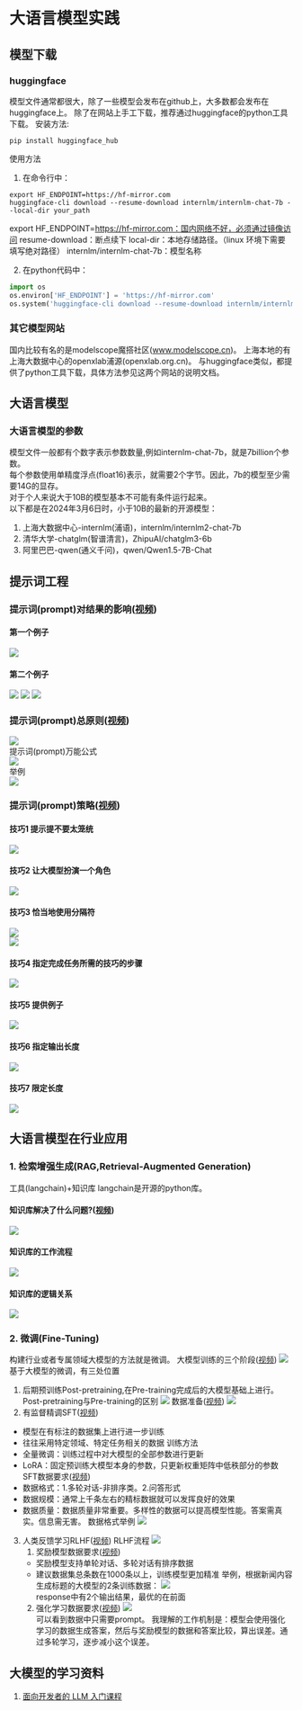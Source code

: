 # 大语言模型实践
## 模型下载
### huggingface
模型文件通常都很大，除了一些模型会发布在github上，大多数都会发布在huggingface上。
除了在网站上手工下载，推荐通过huggingface的python工具下载。
安装方法:
```
pip install huggingface_hub
```
使用方法
1. 在命令行中：
```
export HF_ENDPOINT=https://hf-mirror.com
huggingface-cli download --resume-download internlm/internlm-chat-7b --local-dir your_path
```
export HF_ENDPOINT=https://hf-mirror.com：国内网络不好，必须通过镜像访问
resume-download：断点续下
local-dir：本地存储路径。（linux 环境下需要填写绝对路径）
internlm/internlm-chat-7b：模型名称

2. 在python代码中：
```python
import os
os.environ['HF_ENDPOINT'] = 'https://hf-mirror.com'
os.system('huggingface-cli download --resume-download internlm/internlm-chat-7b --local-dir your_path')
```
### 其它模型网站
国内比较有名的是modelscope魔搭社区(www.modelscope.cn)。
上海本地的有上海大数据中心的openxlab浦源(openxlab.org.cn)。
与huggingface类似，都提供了python工具下载，具体方法参见这两个网站的说明文档。
## 大语言模型
### 大语言模型的参数
模型文件一般都有个数字表示参数数量,例如internlm-chat-7b，就是7billion个参数。  
每个参数使用单精度浮点(float16)表示，就需要2个字节。因此，7b的模型至少需要14G的显存。  
对于个人来说大于10B的模型基本不可能有条件运行起来。    
以下都是在2024年3月6日时，小于10B的最新的开源模型：
1. 上海大数据中心-internlm(浦语)，internlm/internlm2-chat-7b
2. 清华大学-chatglm(智谱清言)，ZhipuAI/chatglm3-6b
3. 阿里巴巴-qwen(通义千问)，qwen/Qwen1.5-7B-Chat
## 提示词工程
### 提示词(prompt)对结果的影响([视频](https://cloud.baidu.com/partner/course-center/course.html?id=686))
#### 第一个例子
![](png/t1.png)
#### 第二个例子
![](png/t2.png)
![](png/t3.png)
![](png/t4.png)
### 提示词(prompt)总原则([视频](https://cloud.baidu.com/partner/course-center/course.html?id=687))
![](png/t5.png)  
提示词(prompt)万能公式  
![](png/t6.png)  
举例  
![](png/t7.png)
### 提示词(prompt)策略([视频](https://cloud.baidu.com/partner/course-center/course.html?id=689))
#### 技巧1 提示提不要太笼统  
![](png/t8.png)
#### 技巧2 让大模型扮演一个角色  
![](png/t9.png)
#### 技巧3 恰当地使用分隔符
![](png/t10.png)  
![](png/t11.png)
#### 技巧4 指定完成任务所需的技巧的步骤  
![](png/t12.png)
#### 技巧5 提供例子  
![](png/t13.png)
#### 技巧6 指定输出长度  
![](png/t14.png)
#### 技巧7 限定长度  
![](png/t15.png)
## 大语言模型在行业应用
### 1. 检索增强生成(RAG,Retrieval-Augmented Generation)
工具(langchain)+知识库
langchain是开源的python库。
#### 知识库解决了什么问题?([视频](https://cloud.baidu.com/partner/course-center/course.html?id=710))
![](png/t16.png)  
#### 知识库的工作流程
![](png/t17.png)
#### 知识库的逻辑关系
![](png/t18.png)
### 2. 微调(Fine-Tuning)
构建行业或者专属领域大模型的方法就是微调。
大模型训练的三个阶段([视频](https://cloud.baidu.com/partner/course-center/course.html?id=722))
![](png/t19.png)
基于大模型的微调，有三处位置
1. 后期预训练Post-pretraining,在Pre-training完成后的大模型基础上进行。
Post-pretraining与Pre-training的区别
![](png/t20.png)
数据准备([视频](https://cloud.baidu.com/partner/course-center/course.html?id=723))
![](png/t21.png)
2. 有监督精调SFT([视频](https://cloud.baidu.com/partner/course-center/course.html?id=729))
- 模型在有标注的数据集上进行进一步训练
- 往往采用特定领域、特定任务相关的数据
训练方法
- 全量微调：训练过程中对大模型的全部参数进行更新
- LoRA：固定预训练大模型本身的参数，只更新权重矩阵中低秩部分的参数
SFT数据要求([视频](https://cloud.baidu.com/partner/course-center/course.html?id=731))
- 数据格式：1.多轮对话-非排序类。2.问答形式
- 数据规模：通常上千条左右的精标数据就可以发挥良好的效果
- 数据质量：数据质量非常重要。多样性的数据可以提高模型性能。答案需真实。信息需无害。
数据格式举例
![](png/t22.png)
3. 人类反馈学习RLHF([视频](https://cloud.baidu.com/partner/course-center/course.html?id=717))
RLHF流程
![](png/t23.png)
    1. 奖励模型数据要求([视频](https://cloud.baidu.com/partner/course-center/course.html?id=718))
    - 奖励模型支持单轮对话、多轮对话有排序数据
    - 建议数据集总条数在1000条以上，训练模型更加精准
举例，根据新闻内容生成标题的大模型的2条训练数据：
![](png/t24.png)  
response中有2个输出结果，最优的在前面
    2. 强化学习数据要求([视频](https://cloud.baidu.com/partner/course-center/course.html?id=720))
![](png/t25.png)  
可以看到数据中只需要prompt。
我理解的工作机制是：模型会使用强化学习的数据生成答案，然后与奖励模型的数据和答案比较，算出误差。通过多轮学习，逐步减小这个误差。

## 大模型的学习资料
1.  [面向开发者的 LLM 入门课程](https://github.com/datawhalechina/prompt-engineering-for-developers.git)